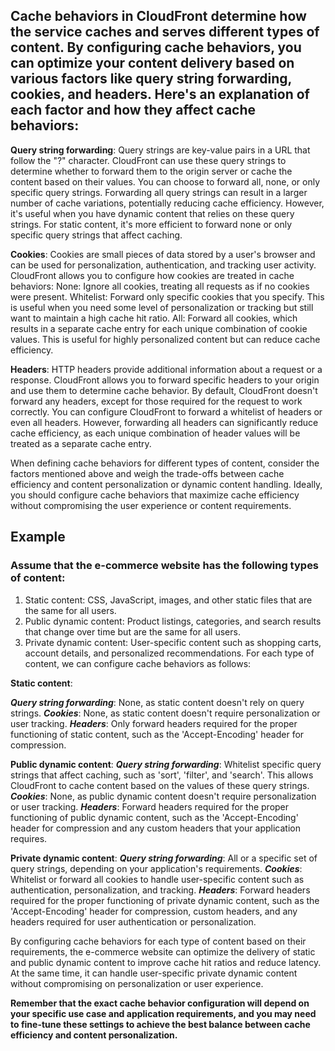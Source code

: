 
## Cache behaviors in CloudFront determine how the service caches and serves different types of content. By configuring cache behaviors, you can optimize your content delivery based on various factors like query string forwarding, cookies, and headers. Here's an explanation of each factor and how they affect cache behaviors:

**Query string forwarding**:
Query strings are key-value pairs in a URL that follow the "?" character. CloudFront can use these query strings to determine whether to forward them to the origin server or cache the content based on their values. You can choose to forward all, none, or only specific query strings.
Forwarding all query strings can result in a larger number of cache variations, potentially reducing cache efficiency. However, it's useful when you have dynamic content that relies on these query strings. For static content, it's more efficient to forward none or only specific query strings that affect caching.

**Cookies**:
Cookies are small pieces of data stored by a user's browser and can be used for personalization, authentication, and tracking user activity. CloudFront allows you to configure how cookies are treated in cache behaviors:
None: Ignore all cookies, treating all requests as if no cookies were present.
Whitelist: Forward only specific cookies that you specify. This is useful when you need some level of personalization or tracking but still want to maintain a high cache hit ratio.
All: Forward all cookies, which results in a separate cache entry for each unique combination of cookie values. This is useful for highly personalized content but can reduce cache efficiency.

**Headers**:
HTTP headers provide additional information about a request or a response. CloudFront allows you to forward specific headers to your origin and use them to determine cache behavior. By default, CloudFront doesn't forward any headers, except for those required for the request to work correctly.
You can configure CloudFront to forward a whitelist of headers or even all headers. However, forwarding all headers can significantly reduce cache efficiency, as each unique combination of header values will be treated as a separate cache entry.

When defining cache behaviors for different types of content, consider the factors mentioned above and weigh the trade-offs between cache efficiency and content personalization or dynamic content handling. Ideally, you should configure cache behaviors that maximize cache efficiency without compromising the user experience or content requirements.

## Example

### Assume that the e-commerce website has the following types of content:

1. Static content: CSS, JavaScript, images, and other static files that are the same for all users.
2. Public dynamic content: Product listings, categories, and search results that change over time but are the same for all users.
3. Private dynamic content: User-specific content such as shopping carts, account details, and personalized recommendations.
For each type of content, we can configure cache behaviors as follows:

**Static content**:

***Query string forwarding***: None, as static content doesn't rely on query strings.
***Cookies***: None, as static content doesn't require personalization or user tracking.
***Headers***: Only forward headers required for the proper functioning of static content, such as the 'Accept-Encoding' header for compression.

**Public dynamic content**:
***Query string forwarding***: Whitelist specific query strings that affect caching, such as 'sort', 'filter', and 'search'. This allows CloudFront to cache content based on the values of these query strings.
***Cookies***: None, as public dynamic content doesn't require personalization or user tracking.
***Headers***: Forward headers required for the proper functioning of public dynamic content, such as the 'Accept-Encoding' header for compression and any custom headers that your application requires.

**Private dynamic content**:
***Query string forwarding***: All or a specific set of query strings, depending on your application's requirements.
***Cookies***: Whitelist or forward all cookies to handle user-specific content such as authentication, personalization, and tracking.
***Headers***: Forward headers required for the proper functioning of private dynamic content, such as the 'Accept-Encoding' header for compression, custom headers, and any headers required for user authentication or personalization.

By configuring cache behaviors for each type of content based on their requirements, the e-commerce website can optimize the delivery of static and public dynamic content to improve cache hit ratios and reduce latency. At the same time, it can handle user-specific private dynamic content without compromising on personalization or user experience.

****Remember that the exact cache behavior configuration will depend on your specific use case and application requirements, and you may need to fine-tune these settings to achieve the best balance between cache efficiency and content personalization.****